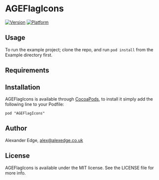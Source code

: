 # AGEFlagIcons

[![Version](http://cocoapod-badges.herokuapp.com/v/AGEFlagIcons/badge.png)](http://cocoadocs.org/docsets/AGEFlagIcons)
[![Platform](http://cocoapod-badges.herokuapp.com/p/AGEFlagIcons/badge.png)](http://cocoadocs.org/docsets/AGEFlagIcons)

## Usage

To run the example project; clone the repo, and run `pod install` from the Example directory first.

## Requirements

## Installation

AGEFlagIcons is available through [CocoaPods](http://cocoapods.org), to install
it simply add the following line to your Podfile:

    pod "AGEFlagIcons"

## Author

Alexander Edge, alex@alexedge.co.uk

## License

AGEFlagIcons is available under the MIT license. See the LICENSE file for more info.

